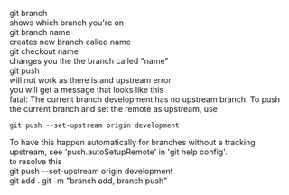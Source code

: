 ﻿git branch <br>
shows which branch you're on<br>
git branch name<br>
creates new branch called name<br>
git checkout name<br>
changes you the the branch called "name"<br>
git push <br>
will not work as there is and upstream error <br>
you will get a message that looks like this <br>
fatal: The current branch development has no upstream branch.
To push the current branch and set the remote as upstream, use

    git push --set-upstream origin development

To have this happen automatically for branches without a tracking
upstream, see 'push.autoSetupRemote' in 'git help config'.<br>
to resolve this<br>
git push --set-upstream origin development<br>
git add .
git -m "branch add, branch push" <br>
